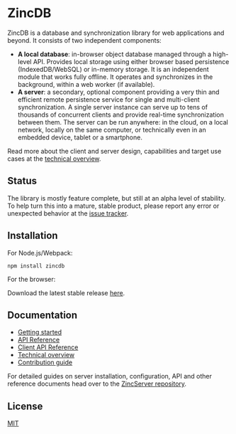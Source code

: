 # ZincDB

ZincDB is a database and synchronization library for web applications and beyond. It consists of two 
independent components:

* **A local database**: in-browser object database managed through a high-level API. Provides local storage using either browser based persistence (IndexedDB/WebSQL) or in-memory storage. It is an independent module that works fully offline. It operates and synchronizes in the background, within a web worker (if available).
* **A server**: a secondary, optional component providing a very thin and efficient remote persistence service for single and multi-client synchronization. A single server instance can serve up to tens of thousands of concurrent clients and provide real-time synchronization between them. The server can be run anywhere: in the cloud, on a local network, locally on the same computer, or technically even in an embedded device, tablet or a smartphone.

Read more about the client and server design, capabilities and target use cases at the [technical overview](https://github.com/zincbase/zincdb/blob/master/docs/Technical%20overview.md).

## Status

The library is mostly feature complete, but still at an alpha level of stability. To help turn this into a mature, stable product, please report any error or unexpected behavior at the [issue tracker](https://github.com/zincbase/zincdb/issues).

## Installation

For Node.js/Webpack:

```
npm install zincdb
```

For the browser: 

Download the latest stable release [here]().

## Documentation

* [Getting started](https://github.com/zincbase/zincdb/blob/master/docs/Getting%20started.md)
* [API Reference](https://github.com/zincbase/zincdb/blob/master/docs/API%20Reference.md)
* [Client API Reference](https://github.com/zincbase/zincdb/blob/master/docs/Client%20API%20Reference.md)
* [Technical overview](https://github.com/zincbase/zincdb/blob/master/docs/Technical%20overview.md)
* [Contribution guide](https://github.com/zincbase/zincdb/blob/master/docs/Contribution%20guide.md)

For detailed guides on server installation, configuration, API and other reference documents head over to the [ZincServer repository](https://github.com/zincbase/zincserver).

## License

[MIT](https://github.com/zincbase/zincdb/blob/master/LICENSE)
